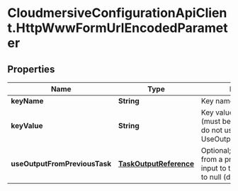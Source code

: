 # CloudmersiveConfigurationApiClient.HttpWwwFormUrlEncodedParameter

## Properties
Name | Type | Description | Notes
------------ | ------------- | ------------- | -------------
**keyName** | **String** | Key name of the parameter | [optional] 
**keyValue** | **String** | Key value of the paramer (must be of type text); if set, do not use UseOutputFromPreviousTask | [optional] 
**useOutputFromPreviousTask** | [**TaskOutputReference**](TaskOutputReference.md) | Optional; use the output from a previous task as the input to this parameter.  Set to null (default) to ignore. | [optional] 


